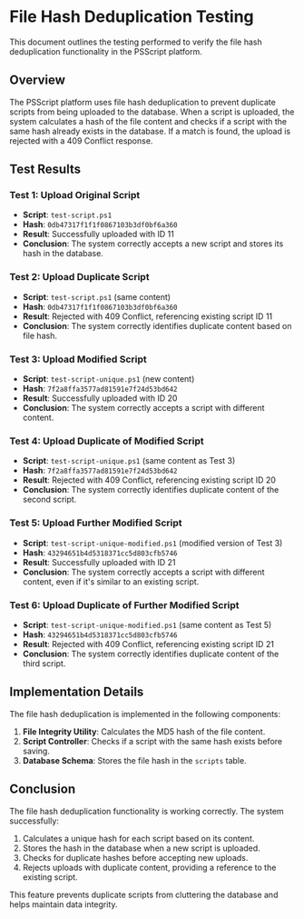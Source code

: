 # File Hash Deduplication Testing

This document outlines the testing performed to verify the file hash deduplication functionality in the PSScript platform.

## Overview

The PSScript platform uses file hash deduplication to prevent duplicate scripts from being uploaded to the database. When a script is uploaded, the system calculates a hash of the file content and checks if a script with the same hash already exists in the database. If a match is found, the upload is rejected with a 409 Conflict response.

## Test Results

### Test 1: Upload Original Script

- **Script**: `test-script.ps1`
- **Hash**: `0db47317f1f1f0867103b3df0bf6a360`
- **Result**: Successfully uploaded with ID 11
- **Conclusion**: The system correctly accepts a new script and stores its hash in the database.

### Test 2: Upload Duplicate Script

- **Script**: `test-script.ps1` (same content)
- **Hash**: `0db47317f1f1f0867103b3df0bf6a360`
- **Result**: Rejected with 409 Conflict, referencing existing script ID 11
- **Conclusion**: The system correctly identifies duplicate content based on file hash.

### Test 3: Upload Modified Script

- **Script**: `test-script-unique.ps1` (new content)
- **Hash**: `7f2a8ffa3577ad81591e7f24d53bd642`
- **Result**: Successfully uploaded with ID 20
- **Conclusion**: The system correctly accepts a script with different content.

### Test 4: Upload Duplicate of Modified Script

- **Script**: `test-script-unique.ps1` (same content as Test 3)
- **Hash**: `7f2a8ffa3577ad81591e7f24d53bd642`
- **Result**: Rejected with 409 Conflict, referencing existing script ID 20
- **Conclusion**: The system correctly identifies duplicate content of the second script.

### Test 5: Upload Further Modified Script

- **Script**: `test-script-unique-modified.ps1` (modified version of Test 3)
- **Hash**: `43294651b4d5318371cc5d803cfb5746`
- **Result**: Successfully uploaded with ID 21
- **Conclusion**: The system correctly accepts a script with different content, even if it's similar to an existing script.

### Test 6: Upload Duplicate of Further Modified Script

- **Script**: `test-script-unique-modified.ps1` (same content as Test 5)
- **Hash**: `43294651b4d5318371cc5d803cfb5746`
- **Result**: Rejected with 409 Conflict, referencing existing script ID 21
- **Conclusion**: The system correctly identifies duplicate content of the third script.

## Implementation Details

The file hash deduplication is implemented in the following components:

1. **File Integrity Utility**: Calculates the MD5 hash of the file content.
2. **Script Controller**: Checks if a script with the same hash exists before saving.
3. **Database Schema**: Stores the file hash in the `scripts` table.

## Conclusion

The file hash deduplication functionality is working correctly. The system successfully:

1. Calculates a unique hash for each script based on its content.
2. Stores the hash in the database when a new script is uploaded.
3. Checks for duplicate hashes before accepting new uploads.
4. Rejects uploads with duplicate content, providing a reference to the existing script.

This feature prevents duplicate scripts from cluttering the database and helps maintain data integrity.
